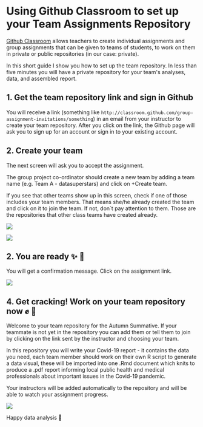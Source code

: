 # Using Github Classroom to set up your Team Assignments Repository

[Github Classroom](https://classroom.github.com/classrooms) allows teachers to create individual assignments and group assignments that can be given to teams of students, to work on them in private or public repositories (in our case: private).

In this short guide I show you how to set up the team repository. In less than five minutes you will have a private repository for your team's analyses, data, and assembled report.

## 1. Get the team repository link and sign in Github

You will receive a link (something like `http://classroom.github.com/group-assignment-invitations/something`) in an email from your instructor to create your team repository. After you click on the link, the Github page will ask you to sign up for an account or sign in to your existing account.


## 2. Create your team

The next screen will ask you to accept the assignment.

The group project co-ordinator should create a new team by adding a team name (e.g. Team A - datasuperstars) and click on +Create team.

If you see that other teams show up in this screen, check if one of those includes your team members. That means she/he already created the team and click on it to join the team. If not, don´t pay attention to them. Those are the repositories that other class teams have created already.

![][1]

[1]: teams.png

![][2]

[2]: accepted.png



## 2. You are ready  :sparkles:  :muscle:

You will get a confirmation message. Click on the assignment link.

![][3]

[3]: waiting.png

## 4. Get cracking! Work on your team repository now  :fist: :pencil:

Welcome to your team repository for the Autumn Summative. If your teammate is not yet in the repository you can add them or tell them to join by clicking on the link sent by the instructor and choosing your team.


In this repository you will write your Covid-19 report - it contains the data you need, each team member should work on their own R script to generate a data visual, these will be imported into one .Rmd document which knits to produce a .pdf report informing local public health and medical professionals about important issues in the Covid-19 pandemic.

Your instructors will be added automatically to the repository and will be able to watch your assignment progress.

![][4]

[4]: ready.png

Happy data analysis  :mag_right:
